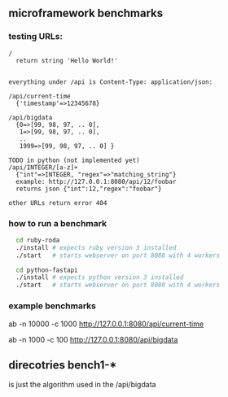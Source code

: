 ## microframework benchmarks

### testing URLs:

```
/
  return string 'Hello World!'


everything under /api is Content-Type: application/json:

/api/current-time  
  {'timestamp'=>12345678}

/api/bigdata  
  {0=>[99, 98, 97, .. 0],  
   1=>[99, 98, 97, .. 0],  
   ..  
   1999=>[99, 98, 97, .. 0] }  

TODO in python (not implemented yet)  
/api/INTEGER/[a-z]+  
  {"int"=>INTEGER, "regex"=>"matching_string"}  
  example: http://127.0.0.1:8080/api/12/foobar  
  returns json {"int":12,"regex":"foobar"}  

other URLs return error 404
```

### how to run a benchmark

```bash
  cd ruby-roda  
  ./install # expects ruby version 3 installed  
  ./start   # starts webserver on port 8080 with 4 workers
```

```bash
  cd python-fastapi  
  ./install # expects python version 3 installed  
  ./start   # starts webserver on port 8080 with 4 workers
```

### example benchmarks

ab -n 10000 -c 1000 http://127.0.0.1:8080/api/current-time

ab -n 1000 -c 100 http://127.0.0.1:8080/api/bigdata


## direcotries bench1-*

is just the algorithm used in the /api/bigdata

